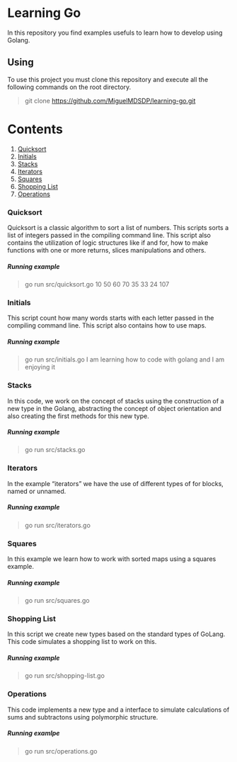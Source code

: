 # Learning Go

In this repository you find examples usefuls to learn how to develop using Golang.


## Using

To use this project you must clone this repository and execute all the following commands on the root directory.

> git clone https://github.com/MiguelMDSDP/learning-go.git

# Contents

1. [Quicksort](#quicksort)
2. [Initials](#initials)
3. [Stacks](#stacks)
4. [Iterators](#iterators)
5. [Squares](#squares)
6. [Shopping List](#shoppinglist)
7. [Operations](#operations)

<a name="quicksort"></a>
### Quicksort

Quicksort is a classic algorithm to sort a list of numbers. This scripts sorts a list of integers passed in the compiling command line. This script also contains the utilization of logic structures like if and for, how to make functions with one or more returns, slices manipulations and others.

##### Running example

> go run src/quicksort.go 10 50 60 70 35 33 24 107


<a name="initials"></a> 
### Initials

This script count how many words starts with each letter passed in the compiling command line. This script also contains how to use maps.

##### Running example

> go run src/initials.go I am learning how to code with golang and I am enjoying it


<a name="stacks"></a>
### Stacks

In this code, we work on the concept of stacks using the construction of a new type in the Golang, abstracting the concept of object orientation and also creating the first methods for this new type.

##### Running example

> go run src/stacks.go


<a name="iterators"></a>
### Iterators

In the example “iterators” we have the use of different types of for blocks, named or unnamed.

##### Running example

> go run src/iterators.go


<a name="squares"></a>
### Squares

In this example we learn how to work with sorted maps using a squares example.

##### Running example

> go run src/squares.go


<a name="shoppinglist"></a>
### Shopping List

In this script we create new types based on the standard types of GoLang. This code simulates a shopping list to work on this.

##### Running example

> go run src/shopping-list.go


<a name="operations"></a>
### Operations

This code implements a new type and a interface to simulate calculations of sums and subtractons using polymorphic structure.

##### Running examlpe

> go run src/operations.go